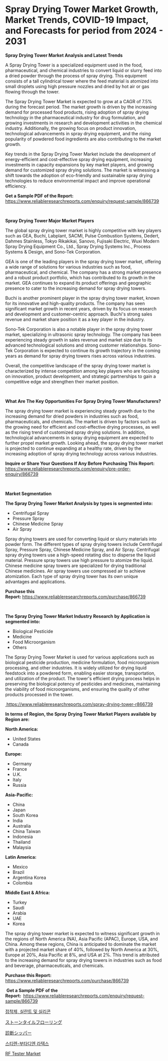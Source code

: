 <p><h1>Spray Drying Tower Market Growth, Market Trends, COVID-19 Impact, and Forecasts for period from 2024 - 2031</h1></p><p><strong>Spray Drying Tower Market Analysis and Latest Trends</strong></p>
<p><p>A Spray Drying Tower is a specialized equipment used in the food, pharmaceutical, and chemical industries to convert liquid or slurry feed into a dried powder through the process of spray drying. This equipment consists of a tall cylindrical tower where the feed material is atomized into small droplets using high pressure nozzles and dried by hot air or gas flowing through the tower.</p><p>The Spray Drying Tower Market is expected to grow at a CAGR of 7.5% during the forecast period. The market growth is driven by the increasing demand for processed food products, rising adoption of spray drying technology in the pharmaceutical industry for drug formulation, and growing investments in research and development activities in the chemical industry. Additionally, the growing focus on product innovation, technological advancements in spray drying equipment, and the rising popularity of powdered food ingredients are also contributing to the market growth.</p><p>Key trends in the Spray Drying Tower Market include the development of energy-efficient and cost-effective spray drying equipment, increasing investments in capacity expansions by key market players, and growing demand for customized spray drying solutions. The market is witnessing a shift towards the adoption of eco-friendly and sustainable spray drying technologies to reduce environmental impact and improve operational efficiency.</p></p>
<p><strong>Get a Sample PDF of the Report:&nbsp;</strong> <a href="https://www.reliableresearchreports.com/enquiry/request-sample/866739">https://www.reliableresearchreports.com/enquiry/request-sample/866739</a></p>
<p>&nbsp;</p>
<p><strong>Spray Drying Tower Major Market Players</strong></p>
<p><p>The global spray drying tower market is highly competitive with key players such as GEA, Buchi, Labplant, SACMI, Pulse Combustion Systems, Dedert, Dahmes Stainless, Tokyo Rikakikai, Sanovo, Fujisaki Electric, Wuxi Modern Spray Drying Equipment Co., Ltd., Spray Drying Systems Inc., Process Systems & Design, and Sono-Tek Corporation. </p><p>GEA is one of the leading players in the spray drying tower market, offering a wide range of solutions for various industries such as food, pharmaceutical, and chemical. The company has a strong market presence and a robust product portfolio, which has contributed to its growth in the market. GEA continues to expand its product offerings and geographic presence to cater to the increasing demand for spray drying towers.</p><p>Buchi is another prominent player in the spray drying tower market, known for its innovative and high-quality products. The company has seen significant market growth in recent years, driven by its focus on research and development and customer-centric approach. Buchi's strong sales revenue and market share position it as a key player in the industry.</p><p>Sono-Tek Corporation is also a notable player in the spray drying tower market, specializing in ultrasonic spray technology. The company has been experiencing steady growth in sales revenue and market size due to its advanced technological solutions and strong customer relationships. Sono-Tek Corporation is expected to continue its growth trajectory in the coming years as demand for spray drying towers rises across various industries.</p><p>Overall, the competitive landscape of the spray drying tower market is characterized by intense competition among key players who are focusing on innovation, product development, and strategic partnerships to gain a competitive edge and strengthen their market position.</p></p>
<p>&nbsp;</p>
<p><strong>What Are The Key Opportunities For Spray Drying Tower Manufacturers?</strong></p>
<p><p>The spray drying tower market is experiencing steady growth due to the increasing demand for dried powders in industries such as food, pharmaceuticals, and chemicals. The market is driven by factors such as the growing need for efficient and cost-effective drying processes, as well as the rising trend of customized spray drying solutions. In addition, technological advancements in spray drying equipment are expected to further propel market growth. Looking ahead, the spray drying tower market is projected to continue expanding at a healthy rate, driven by the increasing adoption of spray drying technology across various industries.</p></p>
<p><strong>Inquire or Share Your Questions If Any Before Purchasing This Report:</strong> <a href="https://www.reliableresearchreports.com/enquiry/pre-order-enquiry/866739">https://www.reliableresearchreports.com/enquiry/pre-order-enquiry/866739</a></p>
<p>&nbsp;</p>
<p><strong>Market Segmentation</strong></p>
<p><strong>The Spray Drying Tower Market Analysis by types is segmented into:</strong></p>
<p><ul><li>Centrifugal Spray</li><li>Pressure Spray</li><li>Chinese Medicine Spray</li><li>Air Spray</li></ul></p>
<p><p>Spray drying towers are used for converting liquid or slurry materials into powder form. The different types of spray drying towers include Centrifugal Spray, Pressure Spray, Chinese Medicine Spray, and Air Spray. Centrifugal spray drying towers use a high-speed rotating disc to disperse the liquid material. Pressure spray towers use high pressure to atomize the liquid. Chinese medicine spray towers are specialized for drying traditional Chinese medicines. Air spray towers use compressed air to achieve atomization. Each type of spray drying tower has its own unique advantages and applications.</p></p>
<p><strong>Purchase this Report:&nbsp;</strong><a href="https://www.reliableresearchreports.com/purchase/866739">https://www.reliableresearchreports.com/purchase/866739</a></p>
<p>&nbsp;</p>
<p><strong>The Spray Drying Tower Market Industry Research by Application is segmented into:</strong></p>
<p><ul><li>Biological Pesticide</li><li>Medicine</li><li>Food Microorganism</li><li>Others</li></ul></p>
<p><p>The Spray Drying Tower Market is used for various applications such as biological pesticide production, medicine formulation, food microorganism processing, and other industries. It is widely utilized for drying liquid feedstock into a powdered form, enabling easier storage, transportation, and utilization of the product. The tower's efficient drying process helps in preserving the biological potency of pesticides and medicines, maintaining the viability of food microorganisms, and ensuring the quality of other products processed in the tower.</p></p>
<p><a href="https://www.reliableresearchreports.com/spray-drying-tower-r866739">&nbsp;https://www.reliableresearchreports.com/spray-drying-tower-r866739</a></p>
<p><strong>In terms of Region, the Spray Drying Tower Market Players available by Region are:</strong></p>
<p>
    <p> <strong> North America: </strong>
        <ul>
            <li>United States</li>
            <li>Canada</li>
        </ul>
        </p> 
    <p> <strong> Europe: </strong>
        <ul>
            <li>Germany</li>
            <li>France</li>
            <li>U.K.</li>
            <li>Italy</li>
            <li>Russia</li>
        </ul>
        </p> 
    <p> <strong> Asia-Pacific: </strong>
        <ul>
            <li>China</li>
            <li>Japan</li>
            <li>South Korea</li>
            <li>India</li>
            <li>Australia</li>
            <li>China Taiwan</li>
            <li>Indonesia</li>
            <li>Thailand</li>
            <li>Malaysia</li>
        </ul>
        </p> 
    <p> <strong> Latin America: </strong>
        <ul>
            <li>Mexico</li>
            <li>Brazil</li>
            <li>Argentina Korea</li>
            <li>Colombia</li>
        </ul>
        </p> 
    <p> <strong> Middle East & Africa: </strong>
        <ul>
            <li>Turkey</li>
            <li>Saudi</li>
            <li>Arabia</li>
            <li>UAE</li>
            <li>Korea</li>
        </ul>
    </p>
    </p>
<p><p>The spray drying tower market is expected to witness significant growth in the regions of North America (NA), Asia Pacific (APAC), Europe, USA, and China. Among these regions, China is anticipated to dominate the market with a projected market share of 40%, followed by North America at 30%, Europe at 20%, Asia Pacific at 8%, and USA at 2%. This trend is attributed to the increasing demand for spray drying towers in industries such as food and beverage, pharmaceuticals, and chemicals.</p></p>
<p><strong>Purchase this Report: </strong><a href="https://www.reliableresearchreports.com/purchase/866739">https://www.reliableresearchreports.com/purchase/866739</a></p>
<p>&nbsp;<strong>Get a Sample PDF of the Report:&nbsp;&nbsp;</strong><a href="https://www.reliableresearchreports.com/enquiry/request-sample/866739">https://www.reliableresearchreports.com/enquiry/request-sample/866739</a></p>
<p><strong></strong></p>
<p><p><a href="https://github.com/hasanrajibul387/Market-Research-Report-List-1/blob/main/5721199167352.md">접착제, 실란트 및 실리콘</a></p><p><a href="https://medium.com/@bertabellesqo9u/%E5%B0%86%E6%9D%A5%E3%81%AE%E3%82%B0%E3%83%AD%E3%83%BC%E3%83%90%E3%83%AB%E7%9F%B3%E3%82%BF%E3%82%A4%E3%83%AB%E5%BA%8A%E5%B8%82%E5%A0%B4%E3%81%AE%E3%83%88%E3%83%AC%E3%83%B3%E3%83%89-2024%E5%B9%B4%E3%81%8B%E3%82%892031%E5%B9%B4%E3%81%BE%E3%81%A7%E3%81%AE%E5%B8%82%E5%A0%B4%E3%82%A4%E3%83%B3%E3%82%B5%E3%82%A4%E3%83%88%E3%81%A8%E5%88%86%E6%9E%90-135%E3%83%9A%E3%83%BC%E3%82%B8-2272cfb375a9">ストーンタイルフローリング</a></p><p><a href="https://github.com/CarlieShields/Market-Research-Report-List-1/blob/main/3510632156477.md">診断シッパー</a></p><p><a href="https://github.com/alpinestartsekian/Market-Research-Report-List-1/blob/main/1347769167353.md">스티렌-부타디엔 라텍스</a></p><p><a href="https://github.com/sifatuddin25/Market-Research-Report-List-1/blob/main/rf-tester-market.md">RF Tester Market</a></p></p>